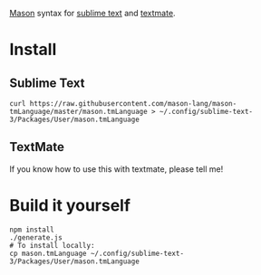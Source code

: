 [Mason](http://mason-lang.org) syntax for [sublime text](https://sublimetext.com) and [textmate](https://macromates.com/).


# Install

## Sublime Text

	curl https://raw.githubusercontent.com/mason-lang/mason-tmLanguage/master/mason.tmLanguage > ~/.config/sublime-text-3/Packages/User/mason.tmLanguage


## TextMate

If you know how to use this with textmate, please tell me!


# Build it yourself

	npm install
	./generate.js
	# To install locally:
	cp mason.tmLanguage ~/.config/sublime-text-3/Packages/User/mason.tmLanguage
